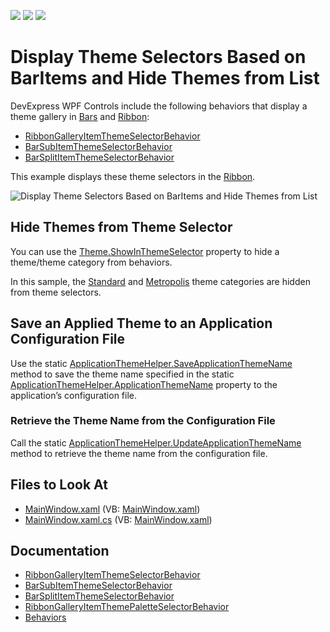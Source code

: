 <!-- default badges list -->
![](https://img.shields.io/endpoint?url=https://codecentral.devexpress.com/api/v1/VersionRange/128641072/21.1.5%2B)
[![](https://img.shields.io/badge/Open_in_DevExpress_Support_Center-FF7200?style=flat-square&logo=DevExpress&logoColor=white)](https://supportcenter.devexpress.com/ticket/details/E4288)
[![](https://img.shields.io/badge/📖_How_to_use_DevExpress_Examples-e9f6fc?style=flat-square)](https://docs.devexpress.com/GeneralInformation/403183)
<!-- default badges end -->
# Display Theme Selectors Based on BarItems and Hide Themes from List

DevExpress WPF Controls include the following behaviors that display a theme gallery in [Bars](https://docs.devexpress.com/WPF/DevExpress.Xpf.Bars.Bar) and [Ribbon](https://docs.devexpress.com/WPF/DevExpress.Xpf.Ribbon.RibbonControl):

- [RibbonGalleryItemThemeSelectorBehavior](https://docs.devexpress.com/WPF/DevExpress.Xpf.Ribbon.RibbonGalleryItemThemeSelectorBehavior)
- [BarSubItemThemeSelectorBehavior](https://docs.devexpress.com/WPF/DevExpress.Xpf.Bars.BarSubItemThemeSelectorBehavior)
- [BarSplitItemThemeSelectorBehavior](https://docs.devexpress.com/WPF/DevExpress.Xpf.Bars.BarSplitItemThemeSelectorBehavior)

This example displays these theme selectors in the [Ribbon](https://docs.devexpress.com/WPF/DevExpress.Xpf.Ribbon.RibbonControl).

![Display Theme Selectors Based on BarItems and Hide Themes from List](https://user-images.githubusercontent.com/12169834/134166215-b01b0996-9642-4d48-800c-df30023c619d.png)


## Hide Themes from Theme Selector


You can use the [Theme.ShowInThemeSelector](https://docs.devexpress.com/WPF/DevExpress.Xpf.Core.Theme.ShowInThemeSelector) property to hide a theme/theme category from behaviors.

In this sample, the [Standard](https://docs.devexpress.com/WPF/DevExpress.Xpf.Core.Theme.StandardCategory) and [Metropolis](https://docs.devexpress.com/WPF/DevExpress.Xpf.Core.Theme.MetropolisCategory) theme categories are hidden from theme selectors.

## Save an Applied Theme to an Application Configuration File

Use the static [ApplicationThemeHelper.SaveApplicationThemeName](https://docs.devexpress.com/WPF/DevExpress.Xpf.Core.ApplicationThemeHelper.SaveApplicationThemeName) method to save the theme name specified in the static [ApplicationThemeHelper.ApplicationThemeName](https://docs.devexpress.com/WPF/DevExpress.Xpf.Core.ApplicationThemeHelper.ApplicationThemeName) property to the application’s configuration file.

### Retrieve the Theme Name from the Configuration File
Call the static [ApplicationThemeHelper.UpdateApplicationThemeName](https://docs.devexpress.com/WPF/DevExpress.Xpf.Core.ApplicationThemeHelper.UpdateApplicationThemeName) method to retrieve the theme name from the configuration file.


<!-- default file list -->
## Files to Look At

- [MainWindow.xaml](./CS/WpfApplication1/MainWindow.xaml) (VB: [MainWindow.xaml](./VB/WpfApplication1/MainWindow.xaml))
- [MainWindow.xaml.cs](./CS/WpfApplication1/MainWindow.xaml.cs) (VB: [MainWindow.xaml](./VB/WpfApplication1/MainWindow.xaml.vb))
<!-- default file list end -->

## Documentation

- [RibbonGalleryItemThemeSelectorBehavior](https://docs.devexpress.com/WPF/DevExpress.Xpf.Ribbon.RibbonGalleryItemThemeSelectorBehavior)
- [BarSubItemThemeSelectorBehavior](https://docs.devexpress.com/WPF/DevExpress.Xpf.Bars.BarSubItemThemeSelectorBehavior)
- [BarSplitItemThemeSelectorBehavior](https://docs.devexpress.com/WPF/DevExpress.Xpf.Bars.BarSplitItemThemeSelectorBehavior)
- [RibbonGalleryItemThemePaletteSelectorBehavior](https://docs.devexpress.com/WPF/DevExpress.Xpf.Ribbon.RibbonGalleryItemThemePaletteSelectorBehavior)
- [Behaviors](https://docs.devexpress.com/WPF/17442/mvvm-framework/behaviors)
